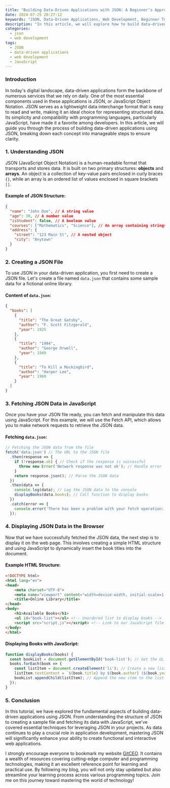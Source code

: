 ```yaml
---
title: "Building Data-Driven Applications with JSON: A Beginner’s Approach"
date: 2024-07-25 20:27:12
keywords: "JSON, Data-Driven Applications, Web Development, Beginner Tutorial, JavaScript"
description: "In this article, we will explore how to build data-driven applications using JSON, one of the most widely-used data interchange formats. JSON, or JavaScript Object Notation, provides an efficient way to store and transport data, making it easy to integrate with various applications. This beginner-friendly guide will cover the basics of JSON, how to structure JSON data, and practical examples of using JSON within web applications. By the end of this tutorial, readers will gain a comprehensive understanding of JSON and its significance in modern web development, along with step-by-step instructions on building their own data-driven applications. Whether you're a novice programmer or a developer looking to refresh your skills, this article aims to provide valuable insights into utilizing JSON effectively."
categories:
  - json
  - web development
tags:
  - JSON
  - data-driven applications
  - web development
  - JavaScript
---
```


### Introduction

In today's digital landscape, data-driven applications form the backbone of numerous services that we rely on daily. One of the most essential components used in these applications is JSON, or JavaScript Object Notation. JSON serves as a lightweight data interchange format that is easy to read and write, making it an ideal choice for representing structured data. Its simplicity and compatibility with programming languages, particularly JavaScript, have made it a favorite among developers. In this article, we will guide you through the process of building data-driven applications using JSON, breaking down each concept into manageable steps to ensure clarity.

<!-- more -->

### 1. Understanding JSON

JSON (JavaScript Object Notation) is a human-readable format that transports and stores data. It is built on two primary structures: **objects** and **arrays**. An object is a collection of key-value pairs enclosed in curly braces `{}`, while an array is an ordered list of values enclosed in square brackets `[]`.

#### Example of JSON Structure:

```json
{
  "name": "John Doe", // A string value
  "age": 30, // A number value
  "isStudent": false, // A boolean value
  "courses": ["Mathematics", "Science"], // An array containing strings
  "address": {
    "street": "123 Main St", // A nested object
    "city": "Anytown"
  }
}
```

### 2. Creating a JSON File

To use JSON in your data-driven application, you first need to create a JSON file. Let's create a file named `data.json` that contains some sample data for a fictional online library.

#### Content of `data.json`:

```json
{
  "books": [
    {
      "title": "The Great Gatsby",
      "author": "F. Scott Fitzgerald",
      "year": 1925
    },
    {
      "title": "1984",
      "author": "George Orwell",
      "year": 1949
    },
    {
      "title": "To Kill a Mockingbird",
      "author": "Harper Lee",
      "year": 1960
    }
  ]
}
```

### 3. Fetching JSON Data in JavaScript

Once you have your JSON file ready, you can fetch and manipulate this data using JavaScript. For this example, we will use the Fetch API, which allows you to make network requests to retrieve the JSON data.

#### Fetching `data.json`:

```javascript
// Fetching the JSON data from the file
fetch('data.json') // The URL to the JSON file
  .then(response => {
    if (!response.ok) { // Check if the response is successful
      throw new Error('Network response was not ok'); // Handle error
    }
    return response.json(); // Parse the JSON data
  })
  .then(data => {
    console.log(data); // Log the JSON data to the console
    displayBooks(data.books); // Call function to display books
  })
  .catch(error => {
    console.error('There has been a problem with your fetch operation:', error); // Handle error
  });
```

### 4. Displaying JSON Data in the Browser

Now that we have successfully fetched the JSON data, the next step is to display it on the web page. This involves creating a simple HTML structure and using JavaScript to dynamically insert the book titles into the document.

#### Example HTML Structure:

```html
<!DOCTYPE html>
<html lang="en">
<head>
    <meta charset="UTF-8">
    <meta name="viewport" content="width=device-width, initial-scale=1.0">
    <title>Online Library</title>
</head>
<body>
    <h1>Available Books</h1>
    <ul id="book-list"></ul> <!-- Unordered list to display books -->
    <script src="script.js"></script> <!-- Link to our JavaScript file -->
</body>
</html>
```

#### Displaying Books with JavaScript:

```javascript
function displayBooks(books) {
  const bookList = document.getElementById('book-list'); // Get the UL element
  books.forEach(book => {
    const listItem = document.createElement('li'); // Create a new list item
    listItem.textContent = `${book.title} by ${book.author} (${book.year})`; // Insert book data
    bookList.appendChild(listItem); // Append the new item to the list
  });
}
```

### 5. Conclusion

In this tutorial, we have explored the fundamental aspects of building data-driven applications using JSON. From understanding the structure of JSON to creating a sample file and fetching its data with JavaScript, we've covered essential techniques for leveraging JSON in your projects. As data continues to play a crucial role in application development, mastering JSON will significantly enhance your ability to create functional and interactive web applications.

I strongly encourage everyone to bookmark my website [GitCEO](https://gitceo.com). It contains a wealth of resources covering cutting-edge computer and programming technologies, making it an excellent reference point for learning and practical use. By following my blog, you will not only stay updated but also streamline your learning process across various programming topics. Join me on this journey toward mastering the world of technology!